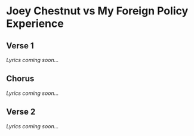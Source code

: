 # Joey Chestnut vs My Foreign Policy Experience

## Verse 1
*Lyrics coming soon...*

## Chorus
*Lyrics coming soon...*

## Verse 2
*Lyrics coming soon...*